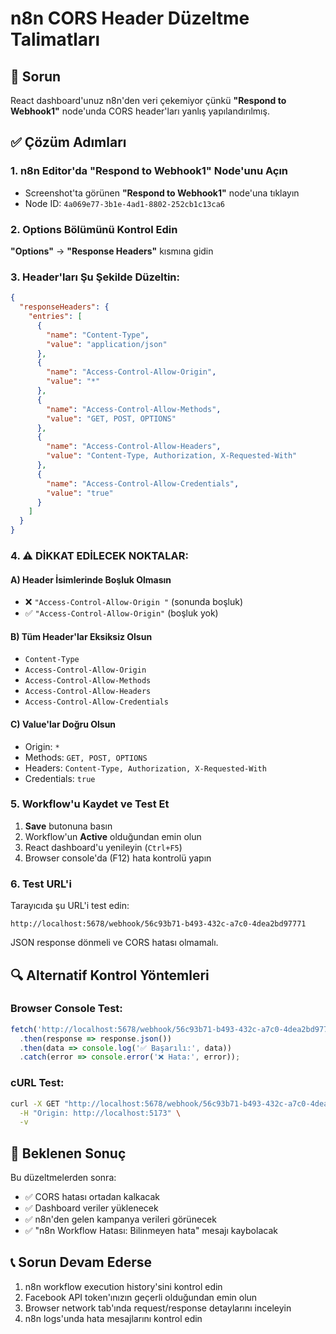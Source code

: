 # n8n CORS Header Düzeltme Talimatları

## 🎯 Sorun
React dashboard'unuz n8n'den veri çekemiyor çünkü **"Respond to Webhook1"** node'unda CORS header'ları yanlış yapılandırılmış.

## ✅ Çözüm Adımları

### 1. n8n Editor'da "Respond to Webhook1" Node'unu Açın
- Screenshot'ta görünen **"Respond to Webhook1"** node'una tıklayın
- Node ID: `4a069e77-3b1e-4ad1-8802-252cb1c13ca6`

### 2. Options Bölümünü Kontrol Edin
**"Options"** → **"Response Headers"** kısmına gidin

### 3. Header'ları Şu Şekilde Düzeltin:

```json
{
  "responseHeaders": {
    "entries": [
      {
        "name": "Content-Type",
        "value": "application/json"
      },
      {
        "name": "Access-Control-Allow-Origin",
        "value": "*"
      },
      {
        "name": "Access-Control-Allow-Methods", 
        "value": "GET, POST, OPTIONS"
      },
      {
        "name": "Access-Control-Allow-Headers",
        "value": "Content-Type, Authorization, X-Requested-With"
      },
      {
        "name": "Access-Control-Allow-Credentials",
        "value": "true"
      }
    ]
  }
}
```

### 4. ⚠️ DİKKAT EDİLECEK NOKTALAR:

#### A) Header İsimlerinde Boşluk Olmasın
- ❌ `"Access-Control-Allow-Origin "` (sonunda boşluk)
- ✅ `"Access-Control-Allow-Origin"` (boşluk yok)

#### B) Tüm Header'lar Eksiksiz Olsun
- `Content-Type`
- `Access-Control-Allow-Origin`
- `Access-Control-Allow-Methods`
- `Access-Control-Allow-Headers`
- `Access-Control-Allow-Credentials`

#### C) Value'lar Doğru Olsun
- Origin: `*`
- Methods: `GET, POST, OPTIONS`
- Headers: `Content-Type, Authorization, X-Requested-With`
- Credentials: `true`

### 5. Workflow'u Kaydet ve Test Et
1. **Save** butonuna basın
2. Workflow'un **Active** olduğundan emin olun
3. React dashboard'u yenileyin (`Ctrl+F5`)
4. Browser console'da (F12) hata kontrolü yapın

### 6. Test URL'i
Tarayıcıda şu URL'i test edin:
```
http://localhost:5678/webhook/56c93b71-b493-432c-a7c0-4dea2bd97771
```

JSON response dönmeli ve CORS hatası olmamalı.

## 🔍 Alternatif Kontrol Yöntemleri

### Browser Console Test:
```javascript
fetch('http://localhost:5678/webhook/56c93b71-b493-432c-a7c0-4dea2bd97771')
  .then(response => response.json())
  .then(data => console.log('✅ Başarılı:', data))
  .catch(error => console.error('❌ Hata:', error));
```

### cURL Test:
```bash
curl -X GET "http://localhost:5678/webhook/56c93b71-b493-432c-a7c0-4dea2bd97771" \
  -H "Origin: http://localhost:5173" \
  -v
```

## 🎯 Beklenen Sonuç
Bu düzeltmelerden sonra:
- ✅ CORS hatası ortadan kalkacak
- ✅ Dashboard veriler yüklenecek
- ✅ n8n'den gelen kampanya verileri görünecek
- ✅ "n8n Workflow Hatası: Bilinmeyen hata" mesajı kaybolacak

## 📞 Sorun Devam Ederse
1. n8n workflow execution history'sini kontrol edin
2. Facebook API token'ınızın geçerli olduğundan emin olun
3. Browser network tab'ında request/response detaylarını inceleyin
4. n8n logs'unda hata mesajlarını kontrol edin